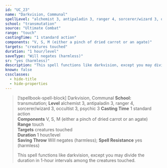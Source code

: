 ```yaml
---
id: "UC_23"
name: "Darkvision, Communal"
spellLevel: "alchemist 3, antipaladin 3, ranger 4, sorcerer/wizard 3, occultist 3, psychic 3"
school: "transmutation"
source: "Ultimate Combat"
range: "touch"
castingTime: "1 standard action"
components: "V, S, M (either a pinch of dried carrot or an agate)"
targets: "creatures touched"
duration: "1 hour/level"
saveType: "Will negates (harmless)"
sr: "yes (harmless)"
description: "This spell functions like darkvision, except you may divide the duration in 1-hour intervals among the creatures touched."
known: false
cssclasses:
  - hide-title
  - hide-properties
---
```


> [!spellbook-spell-block] Darkvision, Communal
> **School:** transmutation; **Level** alchemist 3, antipaladin 3, ranger 4, sorcerer/wizard 3, occultist 3, psychic 3
> **Casting Time** 1 standard action  
> **Components** V, S, M (either a pinch of dried carrot or an agate)  
> **Range** touch  
> **Targets** creatures touched  
> **Duration** 1 hour/level  
> **Saving Throw** Will negates (harmless); **Spell Resistance** yes (harmless)
> 
> This spell functions like darkvision, except you may divide the duration in 1-hour intervals among the creatures touched.